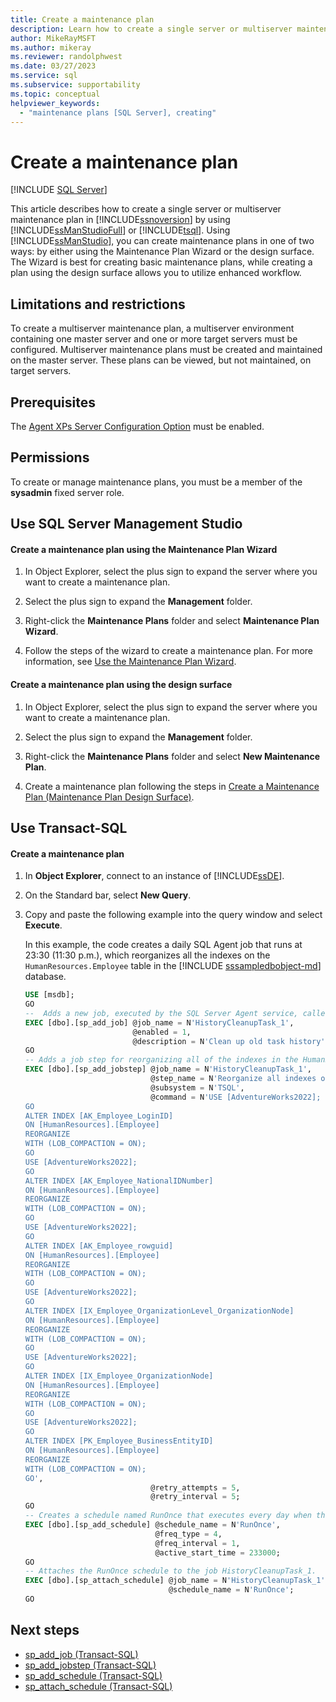 ```yaml
---
title: Create a maintenance plan
description: Learn how to create a single server or multiserver maintenance plan in SQL Server by using SQL Server Management Studio or Transact-SQL.
author: MikeRayMSFT
ms.author: mikeray
ms.reviewer: randolphwest
ms.date: 03/27/2023
ms.service: sql
ms.subservice: supportability
ms.topic: conceptual
helpviewer_keywords:
  - "maintenance plans [SQL Server], creating"
---
```

# Create a maintenance plan

[!INCLUDE [SQL Server](../../includes/applies-to-version/sqlserver.md)]

This article describes how to create a single server or multiserver maintenance plan in [!INCLUDE[ssnoversion](../../includes/ssnoversion-md.md)] by using [!INCLUDE[ssManStudioFull](../../includes/ssmanstudiofull-md.md)] or [!INCLUDE[tsql](../../includes/tsql-md.md)]. Using [!INCLUDE[ssManStudio](../../includes/ssmanstudio-md.md)], you can create maintenance plans in one of two ways: by either using the Maintenance Plan Wizard or the design surface. The Wizard is best for creating basic maintenance plans, while creating a plan using the design surface allows you to utilize enhanced workflow.

## Limitations and restrictions

To create a multiserver maintenance plan, a multiserver environment containing one master server and one or more target servers must be configured. Multiserver maintenance plans must be created and maintained on the master server. These plans can be viewed, but not maintained, on target servers.

## Prerequisites

The [Agent XPs Server Configuration Option](../../database-engine/configure-windows/agent-xps-server-configuration-option.md) must be enabled.

## Permissions

To create or manage maintenance plans, you must be a member of the **sysadmin** fixed server role.

## <a id="SSMSProcedure"></a> Use SQL Server Management Studio

#### Create a maintenance plan using the Maintenance Plan Wizard

1. In Object Explorer, select the plus sign to expand the server where you want to create a maintenance plan.

1. Select the plus sign to expand the **Management** folder.

1. Right-click the **Maintenance Plans** folder and select **Maintenance Plan Wizard**.

1. Follow the steps of the wizard to create a maintenance plan. For more information, see [Use the Maintenance Plan Wizard](use-the-maintenance-plan-wizard.md).

#### Create a maintenance plan using the design surface

1. In Object Explorer, select the plus sign to expand the server where you want to create a maintenance plan.

1. Select the plus sign to expand the **Management** folder.

1. Right-click the **Maintenance Plans** folder and select **New Maintenance Plan**.

1. Create a maintenance plan following the steps in [Create a Maintenance Plan (Maintenance Plan Design Surface)](create-a-maintenance-plan-maintenance-plan-design-surface.md).

## <a id="TsqlProcedure"></a> Use Transact-SQL

#### Create a maintenance plan

1. In **Object Explorer**, connect to an instance of [!INCLUDE[ssDE](../../includes/ssde-md.md)].

1. On the Standard bar, select **New Query**.

1. Copy and paste the following example into the query window and select **Execute**.

   In this example, the code creates a daily SQL Agent job that runs at 23:30 (11:30 p.m.), which reorganizes all the indexes on the `HumanResources.Employee` table in the [!INCLUDE [sssampledbobject-md](../../includes/sssampledbobject-md.md)] database.

   ```sql
   USE [msdb];
   GO
   --  Adds a new job, executed by the SQL Server Agent service, called "HistoryCleanupTask_1".
   EXEC [dbo].[sp_add_job] @job_name = N'HistoryCleanupTask_1',
                           @enabled = 1,
                           @description = N'Clean up old task history';
   GO
   -- Adds a job step for reorganizing all of the indexes in the HumanResources.Employee table to the HistoryCleanupTask_1 job.
   EXEC [dbo].[sp_add_jobstep] @job_name = N'HistoryCleanupTask_1',
                               @step_name = N'Reorganize all indexes on HumanResources.Employee table',
                               @subsystem = N'TSQL',
                               @command = N'USE [AdventureWorks2022];
   GO
   ALTER INDEX [AK_Employee_LoginID]
   ON [HumanResources].[Employee]
   REORGANIZE
   WITH (LOB_COMPACTION = ON);
   GO
   USE [AdventureWorks2022];
   GO
   ALTER INDEX [AK_Employee_NationalIDNumber]
   ON [HumanResources].[Employee]
   REORGANIZE
   WITH (LOB_COMPACTION = ON);
   GO
   USE [AdventureWorks2022];
   GO
   ALTER INDEX [AK_Employee_rowguid]
   ON [HumanResources].[Employee]
   REORGANIZE
   WITH (LOB_COMPACTION = ON);
   GO
   USE [AdventureWorks2022];
   GO
   ALTER INDEX [IX_Employee_OrganizationLevel_OrganizationNode]
   ON [HumanResources].[Employee]
   REORGANIZE
   WITH (LOB_COMPACTION = ON);
   GO
   USE [AdventureWorks2022];
   GO
   ALTER INDEX [IX_Employee_OrganizationNode]
   ON [HumanResources].[Employee]
   REORGANIZE
   WITH (LOB_COMPACTION = ON);
   GO
   USE [AdventureWorks2022];
   GO
   ALTER INDEX [PK_Employee_BusinessEntityID]
   ON [HumanResources].[Employee]
   REORGANIZE
   WITH (LOB_COMPACTION = ON);
   GO',
                               @retry_attempts = 5,
                               @retry_interval = 5;
   GO
   -- Creates a schedule named RunOnce that executes every day when the time on the server is 23:30.
   EXEC [dbo].[sp_add_schedule] @schedule_name = N'RunOnce',
                                @freq_type = 4,
                                @freq_interval = 1,
                                @active_start_time = 233000;
   GO
   -- Attaches the RunOnce schedule to the job HistoryCleanupTask_1.
   EXEC [dbo].[sp_attach_schedule] @job_name = N'HistoryCleanupTask_1',
                                   @schedule_name = N'RunOnce';
   GO
   ```

## Next steps

- [sp_add_job (Transact-SQL)](../system-stored-procedures/sp-add-job-transact-sql.md)
- [sp_add_jobstep (Transact-SQL)](../system-stored-procedures/sp-add-jobstep-transact-sql.md)
- [sp_add_schedule (Transact-SQL)](../system-stored-procedures/sp-add-schedule-transact-sql.md)
- [sp_attach_schedule (Transact-SQL)](../system-stored-procedures/sp-attach-schedule-transact-sql.md)

